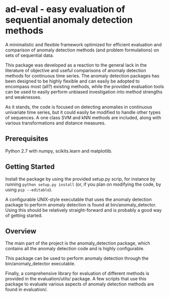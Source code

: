 ad-eval - easy evaluation of sequential anomaly detection methods
===================================================================
A minimalistic and flexible framework optimized for efficient evaluation and comparison of anomaly detection methods (and problem formulations) on sets of sequential data.

This package was developed as a reaction to the general lack in the literature of objective and useful comparisons of anomaly detection methods for continuous time series. The anomaly detection packages has been designed to be highly flexible and can easily be adopted to encompass most (all?) existing methods, while the provided evaluation tools can be used to easily perform unbiased investigation into method strengths and weaknesses.

As it stands, the code is focused on detecting anomalies in continuous univariate time series, but it could easily be modified to handle other types of sequences. A one class SVM and kNN methods are included, along with various transformations and distance measures. 

Prerequisites
-------------
Python 2.7 with numpy, scikits.learn and matplotlib. 

Getting Started
---------------
Install the package by using the provided setup.py scrip, for instance by running ```python setup.py install``` (or, if you plan on modifying the code, by using ```pip --editable```).

A configurable UNIX-style executable that uses the anomaly detection package to perform anomaly detection is found at bin/anomaly_detector. Using this should be relatively straight-forward and is probably a good way of getting started.

Overview
--------
The main part of the project is the anomaly_detection package, which contains all the anomaly detection code and is highly configurable.

This package can be used to perform anomaly detection through the bin/anomaly_detector executable.

Finally, a comprehensive library for evaluation of different methods is provided in the evaluation/utils/ package. A few scripts that use this package to evaluate various aspects of anomaly detection methods are found in evaluation/.
